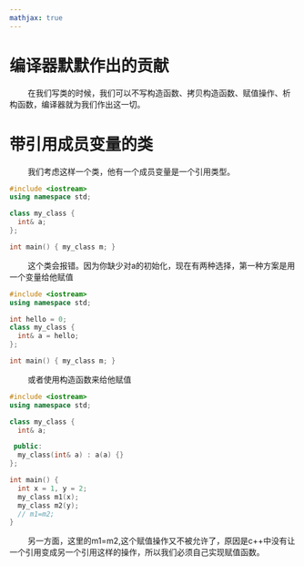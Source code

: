 ```yaml
---
mathjax: true
---
```


# 编译器默默作出的贡献
&emsp;&emsp; 在我们写类的时候，我们可以不写构造函数、拷贝构造函数、赋值操作、析构函数，编译器就为我们作出这一切。

# 带引用成员变量的类
&emsp;&emsp; 我们考虑这样一个类，他有一个成员变量是一个引用类型。
```cpp
#include <iostream>
using namespace std;

class my_class {
  int& a;
};

int main() { my_class m; }
```
<!---more-->
&emsp;&emsp; 这个类会报错。因为你缺少对a的初始化，现在有两种选择，第一种方案是用一个变量给他赋值
```cpp
#include <iostream>
using namespace std;

int hello = 0;
class my_class {
  int& a = hello;
};

int main() { my_class m; }
```
&emsp;&emsp; 或者使用构造函数来给他赋值
```cpp
#include <iostream>
using namespace std;

class my_class {
  int& a;

 public:
  my_class(int& a) : a(a) {}
};

int main() {
  int x = 1, y = 2;
  my_class m1(x);
  my_class m2(y);
  // m1=m2;
}
```
&emsp;&emsp; 另一方面，这里的m1=m2,这个赋值操作又不被允许了，原因是c++中没有让一个引用变成另一个引用这样的操作，所以我们必须自己实现赋值函数。






